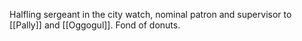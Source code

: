 Halfling sergeant in the city watch, nominal patron and supervisor to [[Pally]] and [[Oggogul]]. Fond of donuts.